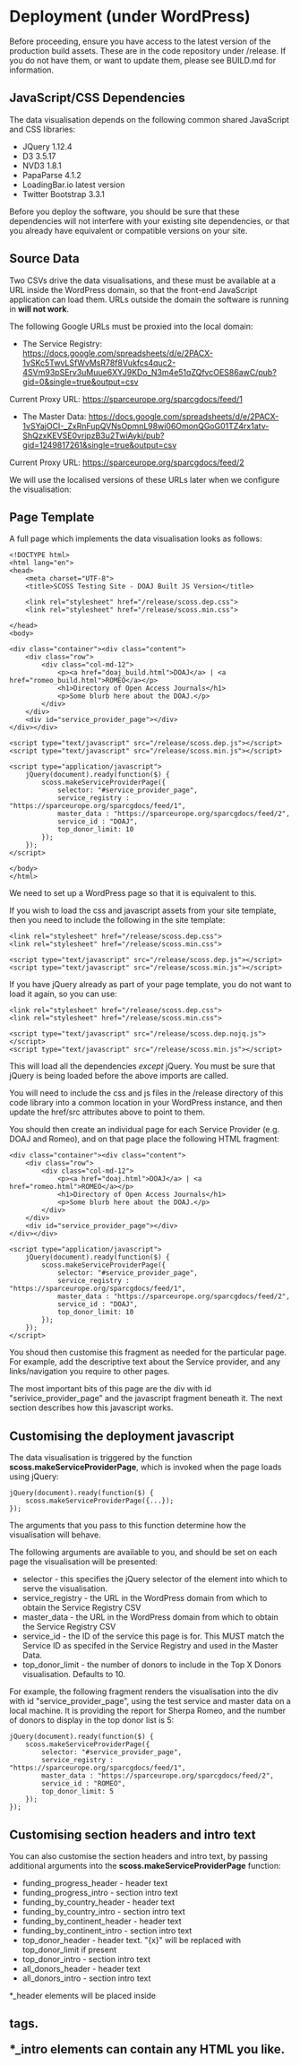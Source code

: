 # Deployment (under WordPress)

Before proceeding, ensure you have access to the latest version of the production build assets.  These are in the code
repository under /release.  If you do not have them, or want to update them, please see BUILD.md for information.

## JavaScript/CSS Dependencies

The data visualisation depends on the following common shared JavaScript and CSS libraries:

* JQuery 1.12.4
* D3 3.5.17
* NVD3 1.8.1
* PapaParse 4.1.2
* LoadingBar.io latest version
* Twitter Bootstrap 3.3.1

Before you deploy the software, you should be sure that these dependencies will not interfere with
your existing site dependencies, or that you already have equivalent or compatible versions on your site.


## Source Data

Two CSVs drive the data visualisations, and these must be available at a URL inside the WordPress
domain, so that the front-end JavaScript application can load them.  URLs outside the domain the
software is running in **will not work**.

The following Google URLs must be proxied into the local domain:

* The Service Registry:
https://docs.google.com/spreadsheets/d/e/2PACX-1vSKc5TwvLSfWvMsR78f8Vukfcs4quc2-4SVm93pSErv3uMuue6XYJ9KDo_N3m4e51qZQfvcOES86awC/pub?gid=0&single=true&output=csv

Current Proxy URL: https://sparceurope.org/sparcgdocs/feed/1


* The Master Data:
https://docs.google.com/spreadsheets/d/e/2PACX-1vSYajOCI-_ZxRnFupQVNsOpmnL98wi06OmonQGoG01TZ4rx1atv-ShQzxKEVSE0vrjpzB3u2TwiAykj/pub?gid=1249817261&single=true&output=csv

Current Proxy URL: https://sparceurope.org/sparcgdocs/feed/2


We will use the localised versions of these URLs later when we configure the visualisation:


## Page Template

A full page which implements the data visualisation looks as follows:

    <!DOCTYPE html>
    <html lang="en">
    <head>
        <meta charset="UTF-8">
        <title>SCOSS Testing Site - DOAJ Built JS Version</title>
    
        <link rel="stylesheet" href="/release/scoss.dep.css">
        <link rel="stylesheet" href="/release/scoss.min.css">
    
    </head>
    <body>
    
    <div class="container"><div class="content">
        <div class="row">
            <div class="col-md-12">
                <p><a href="doaj_build.html">DOAJ</a> | <a href="romeo_build.html">ROMEO</a></p>
                <h1>Directory of Open Access Journals</h1>
                <p>Some blurb here about the DOAJ.</p>
            </div>
        </div>
        <div id="service_provider_page"></div>
    </div></div>
    
    <script type="text/javascript" src="/release/scoss.dep.js"></script>
    <script type="text/javascript" src="/release/scoss.min.js"></script>
    
    <script type="application/javascript">
        jQuery(document).ready(function($) {
            scoss.makeServiceProviderPage({
                selector: "#service_provider_page",
                service_registry : "https://sparceurope.org/sparcgdocs/feed/1",
                master_data : "https://sparceurope.org/sparcgdocs/feed/2",
                service_id : "DOAJ",
                top_donor_limit: 10
            });
        });
    </script>
    
    </body>
    </html>


We need to set up a WordPress page so that it is equivalent to this.

If you wish to load the css and javascript assets from your site template, then you need to include the following in the
site template:

    <link rel="stylesheet" href="/release/scoss.dep.css">
    <link rel="stylesheet" href="/release/scoss.min.css">
    
    <script type="text/javascript" src="/release/scoss.dep.js"></script>
    <script type="text/javascript" src="/release/scoss.min.js"></script>

If you have jQuery already as part of your page template, you do not want to load it again, so you can use:

    <link rel="stylesheet" href="/release/scoss.dep.css">
    <link rel="stylesheet" href="/release/scoss.min.css">
    
    <script type="text/javascript" src="/release/scoss.dep.nojq.js"></script>
    <script type="text/javascript" src="/release/scoss.min.js"></script>

This will load all the dependencies *except* jQuery.  You must be sure that jQuery is being loaded before the above imports are called.


You will need to include the css and js files in the /release directory of this code library into a common location
in your WordPress instance, and then update the href/src attributes above to point to them.

You should then create an individual page for each Service Provider (e.g. DOAJ and Romeo), and on that page place the
following HTML fragment:


    <div class="container"><div class="content">
        <div class="row">
            <div class="col-md-12">
                <p><a href="doaj.html">DOAJ</a> | <a href="romeo.html">ROMEO</a></p>
                <h1>Directory of Open Access Journals</h1>
                <p>Some blurb here about the DOAJ.</p>
            </div>
        </div>
        <div id="service_provider_page"></div>
    </div></div>
    
    <script type="application/javascript">
        jQuery(document).ready(function($) {
            scoss.makeServiceProviderPage({
                selector: "#service_provider_page",
                service_registry : "https://sparceurope.org/sparcgdocs/feed/1",
                master_data : "https://sparceurope.org/sparcgdocs/feed/2",
                service_id : "DOAJ",
                top_donor_limit: 10
            });
        });
    </script>
    

You shoud then customise this fragment as needed for the particular page.  For example, add the 
descriptive text about the Service provider, and any links/navigation you require to other pages.

The most important bits of this page are the div with id "serivice_provider_page" and the javascript 
fragment beneath it.  The next section describes how this javascript works.


## Customising the deployment javascript

The data visualisation is triggered by the function **scoss.makeServiceProviderPage**, which is invoked when the page
loads using jQuery:

    jQuery(document).ready(function($) {
        scoss.makeServiceProviderPage({...});
    });

The arguments that you pass to this function determine how the visualisation will behave.

The following arguments are available to you, and should be set on each page the visualisation will be
presented:


* selector - this specifies the jQuery selector of the element into which to serve the visualisation.
* service_registry - the URL in the WordPress domain from which to obtain the Service Registry CSV
* master_data - the URL in the WordPress domain from which to obtain the Service Registry CSV
* service_id - the ID of the service this page is for.  This MUST match the Service ID as specifed in the Service Registry and used in the Master Data.
* top_donor_limit - the number of donors to include in the Top X Donors visualisation.  Defaults to 10.

For example, the following fragment renders the visualisation into the div with id "service_provider_page", using the test service and master
data on a local machine.  It is providing the report for Sherpa Romeo, and the number of donors to display in the top donor list is 5:

    jQuery(document).ready(function($) {
        scoss.makeServiceProviderPage({
            selector: "#service_provider_page",
            service_registry : "https://sparceurope.org/sparcgdocs/feed/1",
            master_data : "https://sparceurope.org/sparcgdocs/feed/2",
            service_id : "ROMEO",
            top_donor_limit: 5
        });
    });
    

## Customising section headers and intro text

You can also customise the section headers and intro text, by passing additional arguments into the **scoss.makeServiceProviderPage** function:

* funding_progress_header - header text
* funding_progress_intro - section intro text
* funding_by_country_header - header text
* funding_by_country_intro - section intro text
* funding_by_continent_header - header text
* funding_by_continent_intro - section intro text
* top_donor_header - header text.  "{x}" will be replaced with top_donor_limit if present
* top_donor_intro - section intro text
* all_donors_header - header text
* all_donors_intro - section intro text

*_header elements will be placed inside <h2> tags.  

*_intro elements can contain any HTML you like.